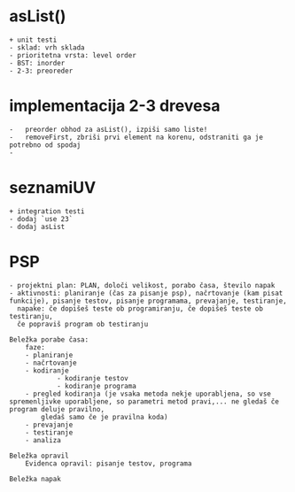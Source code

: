 # asList()
    + unit testi
    - sklad: vrh sklada
    - prioritetna vrsta: level order
    - BST: inorder
    - 2-3: preoreder

# implementacija 2-3 drevesa
    -   preorder obhod za asList(), izpiši samo liste!
    -   removeFirst, zbriši prvi element na korenu, odstraniti ga je potrebno od spodaj
    -   


# seznamiUV
    + integration testi
    - dodaj `use 23`
    - dodaj asList

# PSP
    - projektni plan: PLAN, določi velikost, porabo časa, število napak
    - aktivnosti: planiranje (čas za pisanje psp), načrtovanje (kam pisat funkcije), pisanje testov, pisanje programama, prevajanje, testiranje,
      napake: če dopišeš teste ob programiranju, če dopišeš teste ob testiranju,
      če popraviš program ob testiranju

    Beležka porabe časa:
        faze:
        - planiranje
        - načrtovanje
        - kodiranje
                - kodiranje testov
                - kodiranje programa
        - pregled kodiranja (je vsaka metoda nekje uporabljena, so vse spremenljivke uporabljene, so parametri metod pravi,... ne gledaš če program deluje pravilno,
            gledaš samo če je pravilna koda)
        - prevajanje
        - testiranje
        - analiza

    Beležka opravil
        Evidenca opravil: pisanje testov, programa

    Beležka napak
